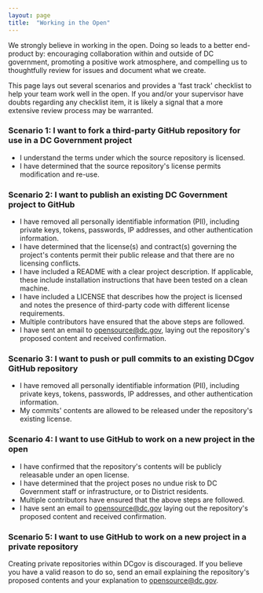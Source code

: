 ```yaml
---
layout: page
title:  "Working in the Open"
---
```


We strongly believe in working in the open. Doing so leads to a better end-product by: encouraging collaboration within and outside of DC government, promoting a positive work atmosphere, and compelling us to thoughtfully review for issues and document what we create.

This page lays out several scenarios and provides a 'fast track' checklist to help your team work well in the open. If you and/or your supervisor have doubts regarding any checklist item, it is likely a signal that a more extensive review process may be warranted.

### Scenario 1: I want to fork a third-party GitHub repository for use in a DC Government project

- I understand the terms under which the source repository is licensed.
- I have determined that the source repository's license permits modification and re-use.


### Scenario 2: I want to publish an existing DC Government project to GitHub

- I have removed all personally identifiable information (PII), including private keys, tokens, passwords, IP addresses, and other authentication information.
- I have determined that the license(s) and contract(s) governing the project's contents permit their public release and that there are no licensing conflicts.
- I have included a README with a clear project description. If applicable, these include installation instructions that have been tested on a clean machine.
- I have included a LICENSE that describes how the project is licensed and notes the presence of third-party code with different license requirements.
- Multiple contributors have ensured that the above steps are followed.
- I have sent an email to [opensource@dc.gov](mailto:opensource@dc.gov), laying out the repository's proposed content and received confirmation.


### Scenario 3: I want to push or pull commits to an existing DCgov GitHub repository

- I have removed all personally identifiable information (PII), including private keys, tokens, passwords, IP addresses, and other authentication information.
- My commits' contents are allowed to be released under the repository's existing license.


### Scenario 4: I want to use GitHub to work on a new project in the open

- I have confirmed that the repository's contents will be publicly releasable under an open license.
- I have determined that the project poses no undue risk to DC Government staff or infrastructure, or to District residents.
- Multiple contributors have ensured that the above steps are followed.
- I have sent an email to [opensource@dc.gov](mailto:opensource@dc.gov) laying out the repository's proposed content and received confirmation.


### Scenario 5: I want to use GitHub to work on a new project in a private repository

Creating private repositories within DCgov is discouraged. If you believe you have a valid reason to do so, send an email explaining the repository's proposed contents and your explanation to [opensource@dc.gov](mailto:opensource@dc.gov).
